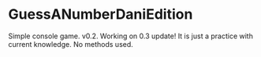 # GuessANumberDaniEdition
Simple console game. v0.2. Working on 0.3 update! It is just a practice with current knowledge. No methods used.
